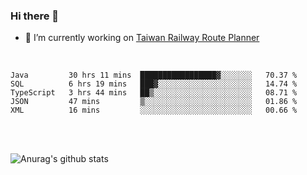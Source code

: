 ### Hi there 👋

- 🔭 I’m currently working on [Taiwan Railway Route Planner](https://github.com/Taiwan-Railway-Route-Planner)

<br/>

<!--START_SECTION:waka-->
```text
Java         30 hrs 11 mins  █████████████████▓░░░░░░░   70.37 % 
SQL          6 hrs 19 mins   ███▓░░░░░░░░░░░░░░░░░░░░░   14.74 % 
TypeScript   3 hrs 44 mins   ██▒░░░░░░░░░░░░░░░░░░░░░░   08.71 % 
JSON         47 mins         ▒░░░░░░░░░░░░░░░░░░░░░░░░   01.86 % 
XML          16 mins         ░░░░░░░░░░░░░░░░░░░░░░░░░   00.66 % 
```
<!--END_SECTION:waka-->

<br/>
<br/>

![Anurag's github stats](https://github-readme-stats.vercel.app/api?username=DepickereSven&show_icons=true&theme=tokyonight)



<!--
**DepickereSven/DepickereSven** is a ✨ _special_ ✨ repository because its `README.md` (this file) appears on your GitHub profile.

Here are some ideas to get you started:

- 🔭 I’m currently working on ...
- 🌱 I’m currently learning ...
- 👯 I’m looking to collaborate on ...
- 🤔 I’m looking for help with ...
- 💬 Ask me about ...
- 📫 How to reach me: ...
- 😄 Pronouns: ...
- ⚡ Fun fact: ...
-->
